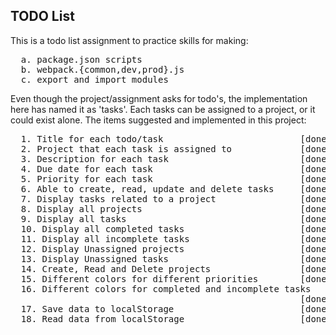 <h2>TODO List</h2>

This is a todo list assignment to practice skills for making:

<pre>
  a. package.json scripts
  b. webpack.{common,dev,prod}.js
  c. export and import modules
</pre>

Even though the project/assignment asks for todo's, the
implementation here has named it as 'tasks'. Each tasks
can be assigned to a project, or it could exist alone.
The items suggested and implemented in this project:

<pre>
  1. Title for each todo/task                          [done]
  2. Project that each task is assigned to             [done]
  3. Description for each task                         [done]
  4. Due date for each task                            [done]
  5. Priority for each task                            [done]
  6. Able to create, read, update and delete tasks     [done]
  7. Display tasks related to a project                [done]
  8. Display all projects                              [done]
  9. Display all tasks                                 [done]
  10. Display all completed tasks                      [done]
  11. Display all incomplete tasks                     [done]
  12. Display Unassigned projects                      [done]
  13. Display Unassigned tasks                         [done]
  14. Create, Read and Delete projects                 [done]
  15. Different colors for different priorities        [done]
  16. Different colors for completed and incomplete tasks
                                                       [done]
  17. Save data to localStorage                        [done]
  18. Read data from localStorage                      [done]
</pre>
